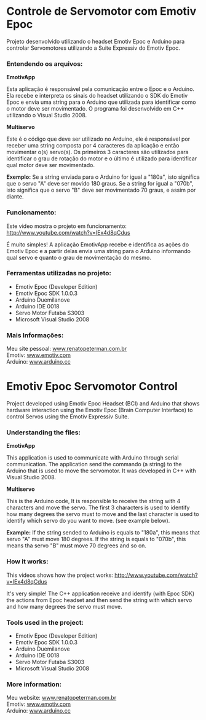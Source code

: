 Controle de Servomotor com Emotiv Epoc
===================

Projeto desenvolvido utilizando o headset Emotiv Epoc e Arduino para controlar Servomotores utilizando a Suite Expressiv do Emotiv Epoc.

<h3>Entendendo os arquivos:</h3>

<b>EmotivApp</b>

Esta aplicação é responsável pela comunicação entre o Epoc e o Arduino. Ela recebe e interpreta os sinais do headset utilizando o SDK do Emotiv Epoc e envia uma string para o Arduino que utilizada para identificar como o motor deve ser movimentado.
O programa foi desenvolvido em C++ utilizando o Visual Studio 2008.

<b>Multiservo</b>

Este é o código que deve ser utilizado no Arduino, ele é responsável por receber uma string composta por 4 caracteres da aplicação e então movimentar o(s) servo(s).
Os primeiros 3 caracteres são utilizados para identificar o grau de rotação do motor e o último é utilizado para identificar qual motor deve ser movimentado.

<b>Exemplo:</b> 
Se a string enviada para o Arduino for igual a "180a", isto significa que o servo "A" deve ser movido 180 graus.
Se a string for igual a "070b", isto significa que o servo "B" deve ser movimentado 70 graus, e assim por diante.

<h3>Funcionamento:</h3>

Este video mostra o projeto em funcionamento: http://www.youtube.com/watch?v=lEx4d8qCdus

É muito simples! A aplicação EmotivApp recebe e identifica as ações do Emotiv Epoc e a partir delas envia uma string para o Arduino informando qual servo e quanto o grau de movimentação do mesmo.

<h3>Ferramentas utilizadas no projeto:</h3>

<ul>
<li>Emotiv Epoc (Developer Edition)</li>
<li>Emotiv Epoc SDK 1.0.0.3</li>
<li>Arduino Duemilanove</li>
<li>Arduino IDE 0018</li>
<li>Servo Motor Futaba S3003</li>
<li>Microsoft Visual Studio 2008</li>
</ul>

<h3>Mais Informações:</h3>

Meu site pessoal: www.renatopeterman.com.br<br/>
Emotiv: www.emotiv.com<br/>
Arduino: www.arduino.cc<br/>

Emotiv Epoc Servomotor Control
===================

Project developed using Emotiv Epoc Headset (BCI) and Arduino that shows hardware interaction using the Emotiv Epoc (Brain Computer Interface) to control Servos using the Emotiv Expressiv Suite.

<h3>Understanding the files:</h3>

<b>EmotivApp</b>

This application is used to communicate with Arduino through serial communication. The application send the commando (a string) to the Arduino that is used to move the servomotor.
It was developed in C++ with Visual Studio 2008.

<b>Multiservo</b>

This is the Arduino code, It is responsible to receive the string with 4 characters and move the servo. The first 3 characters is used to identify how many degrees the servo must to move and the last character is used to identify which servo do you want to move. (see example below).

<b>Example:</b> 
If the string sended to Arduino is equals to "180a", this means that servo "A" must move 180 degrees.
If the string is equals to "070b", this means tha servo "B" must move 70 degrees and so on.

<h3>How it works:</h3>

This videos shows how the project works: http://www.youtube.com/watch?v=lEx4d8qCdus

It's very simple! The C++ application receive and identify (with Epoc SDK) the actions from Epoc headset and then send the string with which servo and how many degrees the servo must move.

<h3>Tools used in the project:</h3>

<ul>
<li>Emotiv Epoc (Developer Edition)</li>
<li>Emotiv Epoc SDK 1.0.0.3</li>
<li>Arduino Duemilanove</li>
<li>Arduino IDE 0018</li>
<li>Servo Motor Futaba S3003</li>
<li>Microsoft Visual Studio 2008</li>
</ul>

<h3>More information:</h3>

Meu website: www.renatopeterman.com.br<br/>
Emotiv: www.emotiv.com<br/>
Arduino: www.arduino.cc<br/>

